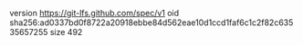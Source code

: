version https://git-lfs.github.com/spec/v1
oid sha256:ad0337bd0f8722a20918ebbe84d562eae10d1ccd1faf6c1c2f82c63535657255
size 492
